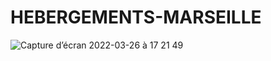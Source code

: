 # HEBERGEMENTS-MARSEILLE
![Capture d’écran 2022-03-26 à 17 21 49](https://user-images.githubusercontent.com/79283100/160243741-035389f0-92de-4ee0-bd7e-c88bcfa44981.png)

